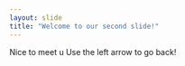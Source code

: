 ```yaml
---
layout: slide
title: "Welcome to our second slide!"
---
```

Nice to meet u
Use the left arrow to go back!
